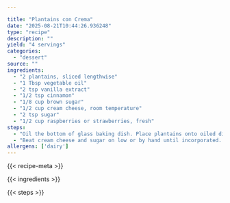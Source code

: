 ```yaml
---

title: "Plantains con Crema"
date: "2025-08-21T10:44:26.936248"
type: "recipe"
description: ""
yield: "4 servings"
categories:
  - "dessert"
source: ""
ingredients:
  - "2 plantains, sliced lengthwise"
  - "1 Tbsp vegetable oil"
  - "2 tsp vanilla extract"
  - "1/2 tsp cinnamon"
  - "1/8 cup brown sugar"
  - "1/2 cup cream cheese, room temperature"
  - "2 tsp sugar"
  - "1/2 cup raspberries or strawberries, fresh"
steps:
  - "Oil the bottom of glass baking dish. Place plantains onto oiled dish. Mix vanilla, cinnamon and brown sugar in small bowl. Drizzle over plantains. Bake at 300 degrees for 20 minutes or until plantain is extremely soft."
  - "Beat cream cheese and sugar on low or by hand until incorporated. Place plantain on plate and top with cream cheese and fresh berries. Serve immediately!"
allergens: ['dairy']
---
```


{{< recipe-meta >}}

{{< ingredients >}}

{{< steps >}}
